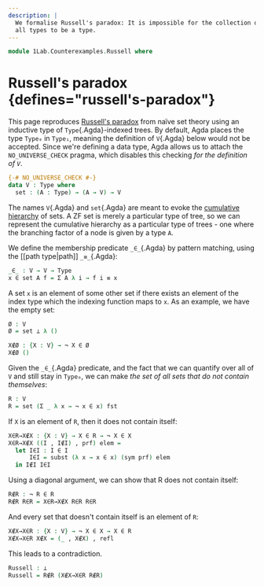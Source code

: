 ```yaml
---
description: |
  We formalise Russell's paradox: It is impossible for the collection of
  all types to be a type.
---
```


<!--
```agda
open import 1Lab.Path
open import 1Lab.Type
```
-->

```agda
module 1Lab.Counterexamples.Russell where
```

# Russell's paradox {defines="russell's-paradox"}

This page reproduces [Russell's paradox] from naïve set theory using an
inductive type of `Type`{.Agda}-indexed trees. By default, Agda places
the type `Type₀` in `Type₁`, meaning the definition of `V`{.Agda} below
would not be accepted. Since we're defining a data type, Agda allows us
to attach the `NO_UNIVERSE_CHECK` pragma, which disables this checking
_for the definition of `V`_.

[Russell's paradox]: https://en.wikipedia.org/wiki/Russell%27s_paradox

```agda
{-# NO_UNIVERSE_CHECK #-}
data V : Type where
  set : (A : Type) → (A → V) → V
```

The names `V`{.Agda} and `set`{.Agda} are meant to evoke the [cumulative
hierarchy] of sets. A ZF set is merely a particular type of tree, so we
can represent the cumulative hierarchy as a particular type of trees -
one where the branching factor of a node is given by a type `A`.

[cumulative hierarchy]: https://en.wikipedia.org/wiki/Von_Neumann_universe

We define the membership predicate `_∈_`{.Agda} by pattern matching,
using the [[path type|path]] `_≡_`{.Agda}:

```agda
_∈_ : V → V → Type
x ∈ set A f = Σ A λ i → f i ≡ x
```

A set `x` is an element of some other set if there exists an element of
the index type which the indexing function maps to `x`. As an example,
we have the empty set:

```agda
Ø : V
Ø = set ⊥ λ ()

X∉Ø : {X : V} → ¬ X ∈ Ø
X∉Ø ()
```

Given the `_∈_`{.Agda} predicate, and the fact that we can quantify over
all of `V` and still stay in `Type₀`, we can make _the set of all sets
that do not contain themselves_:

```agda
R : V
R = set (Σ _ λ x → ¬ x ∈ x) fst
```

If `X` is an element of `R`, then it does not contain itself:

```agda
X∈R→X∉X : {X : V} → X ∈ R → ¬ X ∈ X
X∈R→X∉X ((I , I∉I) , prf) elem =
  let I∈I : I ∈ I
      I∈I = subst (λ x → x ∈ x) (sym prf) elem
  in I∉I I∈I
```

Using a diagonal argument, we can show that R does not contain itself:

```agda
R∉R : ¬ R ∈ R
R∉R R∈R = X∈R→X∉X R∈R R∈R
```

And every set that doesn't contain itself is an element of `R`:

```agda
X∉X→X∈R : {X : V} → ¬ X ∈ X → X ∈ R
X∉X→X∈R X∉X = (_ , X∉X) , refl
```

This leads to a contradiction.

```agda
Russell : ⊥
Russell = R∉R (X∉X→X∈R R∉R)
```
